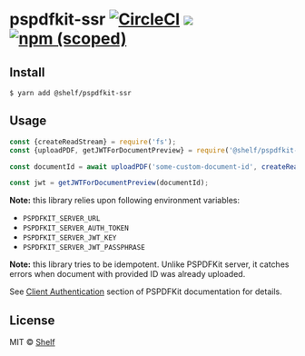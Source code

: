 # pspdfkit-ssr [![CircleCI](https://circleci.com/gh/shelfio/pspdfkit-ssr/tree/master.svg?style=svg)](https://circleci.com/gh/shelfio/pspdfkit-ssr/tree/master) ![](https://img.shields.io/badge/code_style-prettier-ff69b4.svg) [![npm (scoped)](https://img.shields.io/npm/v/@shelf/pspdfkit-ssr.svg)](https://www.npmjs.com/package/@shelf/pspdfkit-ssr)

## Install

```
$ yarn add @shelf/pspdfkit-ssr
```

## Usage

```js
const {createReadStream} = require('fs');
const {uploadPDF, getJWTForDocumentPreview} = require('@shelf/pspdfkit-ssr');

const documentId = await uploadPDF('some-custom-document-id', createReadStream('./file.pdf'));

const jwt = getJWTForDocumentPreview(documentId);
```

**Note:** this library relies upon following environment variables:

- `PSPDFKIT_SERVER_URL`
- `PSPDFKIT_SERVER_AUTH_TOKEN`
- `PSPDFKIT_SERVER_JWT_KEY`
- `PSPDFKIT_SERVER_JWT_PASSPHRASE`

**Note:** this library tries to be idempotent.
Unlike PSPDFKit server, it catches errors when document with provided ID was already uploaded.

See [Client Authentication](https://pspdfkit.com/guides/server/current/pspdfkit-server/client-authentication/)
section of PSPDFKit documentation for details.

## License

MIT © [Shelf](https://shelf.io)
